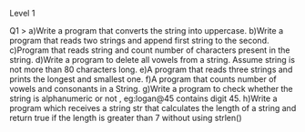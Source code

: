 Level 1

Q1 >  a)Write a program that converts the string into uppercase.
b)Write a program that reads two strings and append first string to the second.
c)Program that reads string and count number of characters present in the string.
d)Write a program to delete all vowels from a string. Assume string is not more than 80 characters long.
e)A program that reads three strings and prints the longest and smallest one.
f)A program that counts number of vowels and consonants in a String.
g)Write a program to check whether the string is alphanumeric or not , eg:logan@45 contains digit 45.
h)Write a program which receives a string str that calculates the length of a string and return true if the length is greater than 7 without using strlen()

